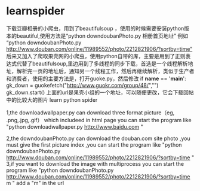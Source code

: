 learnspider
===========
下载豆瓣相册的小爬虫，用到了beautifulsoup ，使用的时候需要安装python版本的beautiful,使用方法是“python downdoubanPhoto.py 相册首页地址” 例如 “python  downdoubanPhoto.py  http://www.douban.com/online/11989552/photo/2212821906/?sortby=time”
后来又加入了爬取果壳网的小爬虫，使用python自带的库，主要是用到了正则表达式代替了beautifulsoup,里边用到了多线程的同步下载，首选是一个线程解析地址，解析完一页的地址后，通知另一个线程工作，然后再继续解析，类似于生产者和消费者，使用的主要方法是，打开guoke.py，然后修改 if __name__ == '__main__':
	gk_down = guokefetch("http://www.guokr.com/group/48/","")
	gk_down.start()
	上面的url是果壳小组的一个地址，可以随便更改，它会下载回帖中的比较大的图片
learn python spider

1,the downloadwallpaper.py can download three format picture（eg, .png,.jpg,.gif） which includeed in html page
you can start the program like "python downloadwallpaper.py http://www.baidu.com "

2,the downdoubanPhoto.py can download the douban.com site photo ,you must give the first picture index ,you can
start the program like "python  downdoubanPhoto.py  http://www.douban.com/online/11989552/photo/2212821906/?sortby=time "
3,if you want to download the image with multiprocess you can start the program like "python  downdoubanPhoto.py  http://www.douban.com/online/11989552/photo/2212821906/?sortby=time m "  add a "m" in the url
